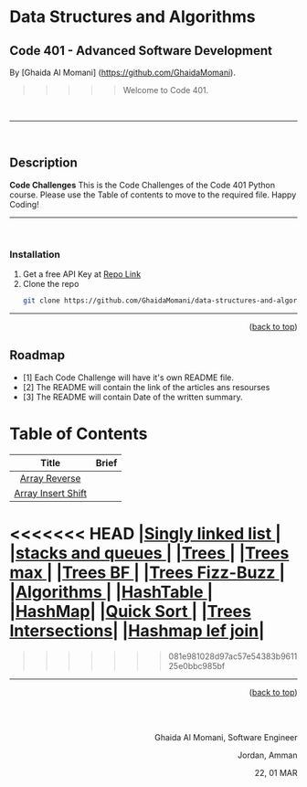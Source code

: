 # Data Structures and Algorithms

## Code 401 - Advanced Software Development
<!-- This is the reading notes repository where I keep my favorite articles with their sources.
       
       Hope you'll benefit from my reads, Enjoy!
-->




By [Ghaida Al Momani] (https://github.com/GhaidaMomani).

>>>>>Welcome to Code 401.
<br/>
<hr/>
<br/>


## Description
**Code Challenges** 
This is the Code Challenges of the Code 401 Python course.
Please use the Table of contents to move to the required file.
Happy Coding!



<hr/>
<br/>



### Installation

1. Get a free API Key at  [Repo Link](https://github.com/GhaidaMomani)
2. Clone the repo
   ```sh
   git clone https://github.com/GhaidaMomani/data-structures-and-algorithms.git
   ```




<hr/>
    <p align="right">(<a href="#top">back to top</a>)</p>

<!-- ROADMAP -->
## Roadmap

- [1] Each Code Challenge will have it's own README file.
- [2] The README will contain the link of the articles ans resourses
- [3] The README will contain Date of the written summary.




# Table of Contents

 |Title | Brief      |
 |:---------: |:--------------:|
 |[Array Reverse](array-reverse/ARRAYREVERSE.md)
 |[Array Insert Shift](array-insert-shift/array-insert-shift.md)| 
<<<<<<< HEAD
 |[Singly linked list ](linked-list/LINKEDLIST.md)|
 |[stacks and queues ](stacks-and-queues/re)|
 |[Trees ](trees/README.md)|
 |[Trees  max ](trees/tree-breadth-first/tree_breadth_first.md)|
 |[Trees BF ](trees/trees-max/trees_max.md)|
 |[Trees Fizz-Buzz ](trees/trees-max/trees_max.md)|
 |[Algorithms ](Algorithms/Algo_README.md)|
 |[HashTable ](DataStructures/Hashtable/README.md)|
 |[HashMap](DataStructures/Hashtable/Repeated_word.md)|
 |[Quick Sort ](sorting/quick/README.md)|
 |[Trees Intersections](trees/tree-intersection/README.md)|
 |[Hashmap lef join](DataStructures/hashmap-left-join/README.md)|
=======

>>>>>>> 081e981028d97ac57e54383b961125e0bbc985bf

<hr/>
<p align="right">(<a href="#top">back to top</a>)</p>

   


   
<!-- ## Note :

 
<hr/>
    <p align="right">(<a href="#top">back to top</a>)</p> -->





  <br/><br/>

<p align="right">Ghaida Al Momani, Software Engineer</p>
<p align="right">Jordan, Amman</p>
  <p align="right">22, 01 MAR </p>